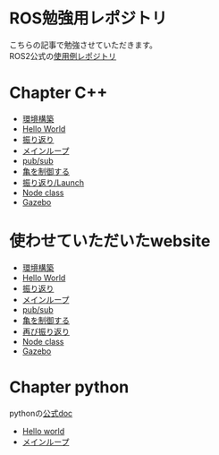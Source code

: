 # ROS勉強用レポジトリ
こちらの記事で勉強させていただきます。  
ROS2公式の[使用例レポジトリ](https://github.com/ros2/examples/)

# Chapter C++
- [環境構築](./doc/chapter1.md)
- [Hello World](./doc/chapter2.md)
- [振り返り](./doc/chapter3.md)
- [メインループ](./doc/chapter4.md)
- [pub/sub](./doc/chapter5.md)
- [亀を制御する](./doc/chapter6.md)
- [振り返り/Launch](./doc/chapter7.md)
- [Node class](./doc/chapter8.md)
- [Gazebo](./doc/chapter9.md)


# 使わせていただいたwebsite
- [環境構築](https://zenn.dev/uchidaryo/articles/ros2-programming-1)
- [Hello World](https://zenn.dev/uchidaryo/articles/ros2-programming-2)
- [振り返り](https://zenn.dev/uchidaryo/articles/ros2-programming-3)
- [メインループ](https://zenn.dev/uchidaryo/articles/ros2-programming-4)
- [pub/sub](https://zenn.dev/uchidaryo/articles/ros2-programming-5)
- [亀を制御する](https://zenn.dev/uchidaryo/articles/ros2-programming-6)
- [再び振り返り](https://zenn.dev/uchidaryo/articles/ros2-programming-7)
- [Node class](https://zenn.dev/uchidaryo/articles/ros2-programming-8)
- [Gazebo](https://zenn.dev/uchidaryo/articles/ros2-programming-9)

 
# Chapter python
pythonの[公式doc](https://docs.ros2.org/foxy/api/rclpy/api/init_shutdown.html)
- [Hello world](./doc/py_chapter2.md)
- [メインループ](./doc/py_chapter4.md)
